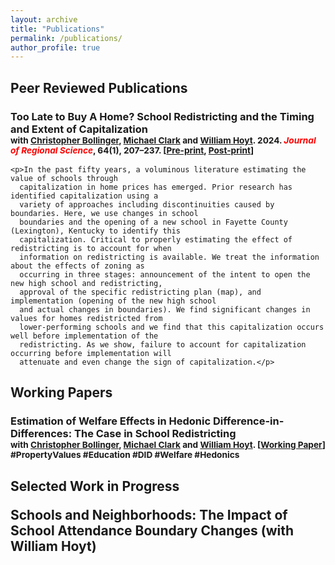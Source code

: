 ```yaml
---
layout: archive
title: "Publications"
permalink: /publications/
author_profile: true
---
```


<h2>Peer Reviewed Publications</h4>
  <div class="panel-body">
    <h3>Too Late to Buy A Home? School Redistricting and the Timing and Extent of Capitalization
      <br><small>with <a href="http://christopherbollinger.com/">Christopher Bollinger</a>, <a
          href="http://gatton.uky.edu/faculty-research/faculty/clark-michael">Michael Clark</a> and <a
          href="http://gattonweb.uky.edu/Faculty/hoytw/">William Hoyt</a>. 2024. <i>
          <font color="red">Journal of Regional Science</font></i>, 64(1), 207–237. [<a href="paper/manuscript_schoolboundaries.pdf" target="_new">Pre-print</a>, <a
          href="https://doi.org/10.1111/jors.12672" target="_new">Post-print</a>]</small>
    </h3>

    <p>In the past fifty years, a voluminous literature estimating the value of schools through
      capitalization in home prices has emerged. Prior research has identified capitalization using a
      variety of approaches including discontinuities caused by boundaries. Here, we use changes in school
      boundaries and the opening of a new school in Fayette County (Lexington), Kentucky to identify this
      capitalization. Critical to properly estimating the effect of redistricting is to account for when
      information on redistricting is available. We treat the information about the effects of zoning as
      occurring in three stages: announcement of the intent to open the new high school and redistricting,
      approval of the specific redistricting plan (map), and implementation (opening of the new high school
      and actual changes in boundaries). We find significant changes in values for homes redistricted from
      lower-performing schools and we find that this capitalization occurs well before implementation of the
      redistricting. As we show, failure to account for capitalization occurring before implementation will
      attenuate and even change the sign of capitalization.</p>

<h2>Working Papers</h2>
  <div class="panel-body">
    <h3>Estimation of Welfare Effects in Hedonic Difference-in-Differences: The Case in School Redistricting
      <br><small>with <a href="http://christopherbollinger.com/">Christopher Bollinger</a>, <a
          href="http://gatton.uky.edu/faculty-research/faculty/clark-michael">Michael Clark</a> and <a
          href="http://gattonweb.uky.edu/Faculty/hoytw/">William Hoyt</a>. [<a href="paper/school_welfare.pdf"
          target="_new">Working Paper</a>] #PropertyValues #Education #DID #Welfare #Hedonics</small>
    </h3>
  </div>

<h2>Selected Work in Progress</h42>
  <div class="panel-body">
    <p>Schools and Neighborhoods: The Impact of School Attendance Boundary Changes (with William Hoyt)</p>
  </div>
